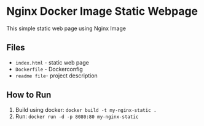 # Nginx Docker Image Static Webpage
This simple static web page using Nginx Image

## Files
- `index.html` - static web page
- `Dockerfile` - Dockerconfig
- `readme file`- project description

## How to Run
1. Build using docker: `docker build -t my-nginx-static .`
2. Run: `docker run -d -p 8080:80 my-nginx-static`
